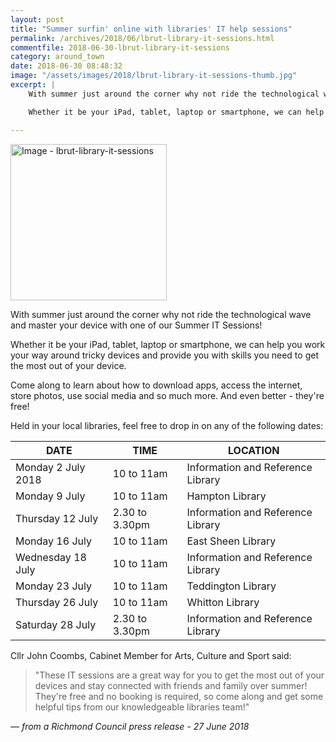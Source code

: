```yaml
---
layout: post
title: "Summer surfin' online with libraries' IT help sessions"
permalink: /archives/2018/06/lbrut-library-it-sessions.html
commentfile: 2018-06-30-lbrut-library-it-sessions
category: around_town
date: 2018-06-30 08:48:32
image: "/assets/images/2018/lbrut-library-it-sessions-thumb.jpg"
excerpt: |
    With summer just around the corner why not ride the technological wave and master your device with one of our Summer IT Sessions!

    Whether it be your iPad, tablet, laptop or smartphone, we can help you work your way around tricky devices and provide you with skills you need to get the most out of your device.

---
```


<a href="/assets/images/2018/lbrut-library-it-sessions.jpg" title="Click for a larger image"><img src="/assets/images/2018/lbrut-library-it-sessions-thumb.jpg" width="250" alt="Image - lbrut-library-it-sessions"  class="photo right"/></a>

With summer just around the corner why not ride the technological wave and master your device with one of our Summer IT Sessions!

Whether it be your iPad, tablet, laptop or smartphone, we can help you work your way around tricky devices and provide you with skills you need to get the most out of your device.

Come along to learn about how to download apps, access the internet, store photos, use social media and so much more. And even better - they're free!

Held in your local libraries, feel free to drop in on any of the following dates:

|DATE|TIME|LOCATION|
|----|----|--------|
|Monday 2 July 2018|10 to 11am|Information and Reference Library|
|Monday 9 July|10 to 11am|Hampton Library|
|Thursday 12 July|2.30 to 3.30pm|Information and Reference Library|
|Monday 16 July|10 to 11am|East Sheen Library|
|Wednesday 18 July|10 to 11am|Information and Reference Library|
|Monday 23 July|10 to 11am|Teddington Library|
|Thursday 26 July|10 to 11am|Whitton Library|
|Saturday 28 July|2.30 to 3.30pm|Information and Reference Library|

Cllr John Coombs, Cabinet Member for Arts, Culture and Sport said:

> "These IT sessions are a great way for you to get the most out of your devices and stay connected with friends and family over summer! They're free and no booking is required, so come along and get some helpful tips from our knowledgeable libraries team!"


<cite>&mdash; from a Richmond Council press release - 27 June 2018</cite>
